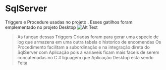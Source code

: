# SqlServer
Triggers e Procedure usadas no projeto
. Esses gatilhos foram emplementado no projeto Desktop
![Alt Text](https://firebasestorage.googleapis.com/v0/b/aplicativo-35650.appspot.com/o/imagens%2Fsql.JPG?alt=media&token=add4339e-4a70-4811-becc-7a2a2fd2fd6b)

>As funçao dessas Triggers Criadas foram para gerar uma especie de log que armazena em uma outra tabela o historico de encomendas Os Procedimento facilitam a subordinação e na integração direta do SqlServer com Aplicação pois a variaveis ficam mais faceis de serem concatenadas no C # liguagem que Aplicação Desktop esta sendo Feita
